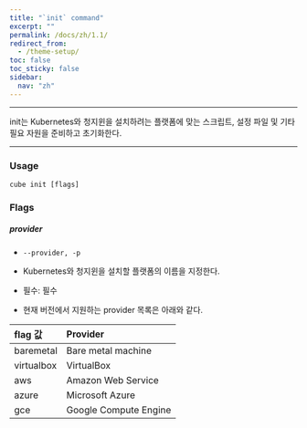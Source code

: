 ```yaml
---
title: "`init` command"
excerpt: ""
permalink: /docs/zh/1.1/
redirect_from:
  - /theme-setup/
toc: false
toc_sticky: false
sidebar:
  nav: "zh"
---
```


---
init는 Kubernetes와 청지윈을 설치하려는 플랫폼에 맞는 스크립트, 설정 파일 및 기타 필요 자원을 준비하고 초기화한다.

---

### Usage

`cube init [flags]`

### Flags

##### provider

* `--provider, -p`

* Kubernetes와 청지윈을 설치할 플랫폼의 이름을 지정한다.

* 필수: 필수

* 현재 버전에서 지원하는 provider 목록은 아래와 같다.

| flag 값 | Provider |
| :--- | :--- |
| baremetal | Bare metal machine |
| virtualbox | VirtualBox |
| aws | Amazon Web Service |
| azure | Microsoft Azure |
| gce | Google Compute Engine |
